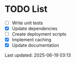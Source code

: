 # TODO List

- [ ] Write unit tests
- [x] Update dependencies
- [ ] Create deployment scripts
- [x] Implement caching
- [x] Update documentation

Last updated: 2025-06-19 03:13
